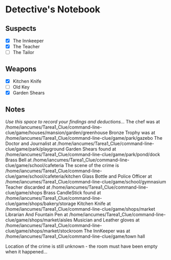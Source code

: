 # Detective's Notebook

## Suspects
- [x] The Innkeeper
- [x] The Teacher
- [ ] The Tailor

## Weapons
- [x] Kitchen Knife
- [ ] Old Key
- [x] Garden Shears

## Notes
*Use this space to record your findings and deductions...*
The chef was at /home/iancumes/Tarea1_Clue/command-line-clue/game/houses/mansion/garden/greenhouse
Bronze Trophy was at /home/iancumes/Tarea1_Clue/command-line-clue/game/park/gazebo
The Doctor and Journalist at /home/iancumes/Tarea1_Clue/command-line-clue/game/park/playground
Garden Shears found at /home/iancumes/Tarea1_Clue/command-line-clue/game/park/pond/dock
 Brass Bell at /home/iancumes/Tarea1_Clue/command-line-clue/game/school/cafeteria
 The scene of the crime is /home/iancumes/Tarea1_Clue/command-line-clue/game/school/cafeteria/kitchen
 Glass Bottle and Police Officer at /home/iancumes/Tarea1_Clue/command-line-clue/game/school/gymnasium
 Teacher discarded at /home/iancumes/Tarea1_Clue/command-line-clue/game/shops
 Brass CandleStick found at /home/iancumes/Tarea1_Clue/command-line-clue/game/shops/bakery/storage
 Kitchen Knife at /home/iancumes/Tarea1_Clue/command-line-clue/game/shops/market
 Librarian And Fountain Pen at /home/iancumes/Tarea1_Clue/command-line-clue/game/shops/market/aisles
 Musician and Leather gloves at /home/iancumes/Tarea1_Clue/command-line-clue/game/shops/market/stockroom
 The InnKeeper was at /home/iancumes/Tarea1_Clue/command-line-clue/game/town hall
 
Location of the crime is still unknown - the room must have been empty when it happened...
